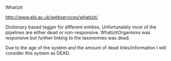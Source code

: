 Whatizit

http://www.ebi.ac.uk/webservices/whatizit/

Dictionary based tagger for different entities. Unfortunately most of the pipelines are either dead or non-responsive. WhatizitOrganisms was responsive but further linking to the taxonomies was dead.

Due to the age of the system and the amount of dead links/information I will consider this system as DEAD.